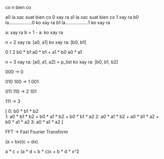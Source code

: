 
co n bien co

a0 la xac suat bien co 0 xay ra
a1 la xac suat bien co 1 xay ra
b0 la..................0 ko xay ra
b1 la..................1 ko xay ra

a: xay ra
b = 1 - a: ko xay ra

n = 2
xay ra: [a0, a1]
ko xay ra: [b0, b1]

0           1                       2
b0 * b1     a0 * b1 + a1 * b0       a0 * a1

n = 3
xay ra: [a0, a1, a2] = p_list
ko xay ra: [b0, b1, b2]

000 -> 0

010
100 -> 1
001

011
110 -> 2
101

111 -> 3

[
0: b0 * b1 * b2    
1: a0 * b1 * b2 + b0 * a1 * b2 + b0 * b1 * a2
2: a0 * a1 * b2 + a0 * b1 * a2 + b0 * a1 * a2
3: a0 * a1 * a2
]

FFT -> Fast Fourier Transform

(a + bx)(c + dx)

a * c + (a * d + b * c)x + b * d * x^2